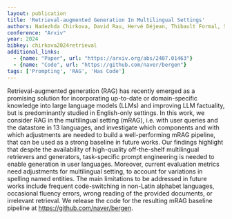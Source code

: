```yaml
---
layout: publication
title: 'Retrieval-augmented Generation In Multilingual Settings'
authors: Nadezhda Chirkova, David Rau, Hervé Déjean, Thibault Formal, Stéphane Clinchant, Vassilina Nikoulina
conference: "Arxiv"
year: 2024
bibkey: chirkova2024retrieval
additional_links:
  - {name: "Paper", url: "https://arxiv.org/abs/2407.01463"}
  - {name: "Code", url: "https://github.com/naver/bergen"}
tags: ['Prompting', 'RAG', 'Has Code']
---
```

Retrieval-augmented generation (RAG) has recently emerged as a promising
solution for incorporating up-to-date or domain-specific knowledge into large
language models (LLMs) and improving LLM factuality, but is predominantly
studied in English-only settings. In this work, we consider RAG in the
multilingual setting (mRAG), i.e. with user queries and the datastore in 13
languages, and investigate which components and with which adjustments are
needed to build a well-performing mRAG pipeline, that can be used as a strong
baseline in future works. Our findings highlight that despite the availability
of high-quality off-the-shelf multilingual retrievers and generators,
task-specific prompt engineering is needed to enable generation in user
languages. Moreover, current evaluation metrics need adjustments for
multilingual setting, to account for variations in spelling named entities. The
main limitations to be addressed in future works include frequent
code-switching in non-Latin alphabet languages, occasional fluency errors,
wrong reading of the provided documents, or irrelevant retrieval. We release
the code for the resulting mRAG baseline pipeline at
https://github.com/naver/bergen.
